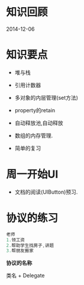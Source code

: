 # 知识回顾

2014-12-06

# 知识要点

*  堆与栈

*  引用计数器

*  多对象的内层管理(set方法)

*  property的retain

*  自动释放池,自动释放

*  数组的内存管理.

*  简单的复习

# 周一开始UI

* 文档的阅读(UIButton)预习.

# 协议的练习

```Objective-c
老师
1.领工资
2.帮助学生找房子,讲题
3.帮朋友搬家
```

**协议的名称**

类名 +  Delegate  



